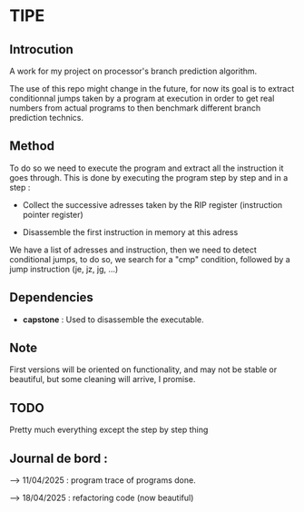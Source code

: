 # TIPE

## Introcution

A work for my project on processor's branch prediction algorithm.

The use of this repo might change in the future, for now its goal is to extract conditionnal jumps taken by a program at execution in order to get real numbers from actual programs to then benchmark different branch prediction technics.

## Method

To do so we need to execute the program and extract all the instruction it goes through. This is done by executing the program step by step and in a step :
-  Collect the successive adresses taken by the RIP register (instruction pointer register)
  
- Disassemble the first instruction in memory at this adress

We have a list of adresses and instruction, then we need to detect conditional jumps, to do so, we search for a "cmp" condition, followed by a jump instruction (je, jz, jg, ...)

## Dependencies

- **capstone** : Used to disassemble the executable.

## Note

First versions will be oriented on functionality, and may not be stable or beautiful, but some cleaning will arrive, I promise.

## TODO

Pretty much everything except the step by step thing

## Journal de bord :

--> 11/04/2025 : program trace of programs done.

--> 18/04/2025 : refactoring code (now beautiful)